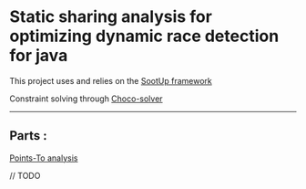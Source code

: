 # Static sharing analysis for optimizing dynamic race detection for java 

This project uses and relies on the  <a target="_blank" href="https://github.com/soot-oss/SootUp">SootUp framework</a> 

Constraint solving through [Choco-solver](https://github.com/chocoteam/choco-solver)

___
## Parts :

[Points-To analysis](/src/main/java/PTAnalysis)


// TODO
